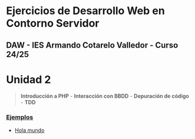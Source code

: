 # Ejercicios de Desarrollo Web en Contorno Servidor
## DAW - IES Armando Cotarelo Valledor - Curso 24/25
# Unidad 2
 > **Introducción a PHP** - **Interacción con BBDD** - **Depuración de código** - **TDD**
 
### [Ejemplos](UD2/ejemplos)
* [Hola mundo](UD2/ejemplos/hola_mundo.php)